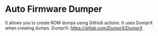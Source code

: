# Auto Firmware Dumper
It allows you to create ROM dumps using GitHub actions. It uses DumprX when creating dumps.
DumprX: https://gitlab.com/DumprX/DumprX
